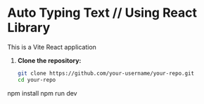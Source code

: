 
# Auto Typing Text // Using React Library 

This is a Vite React application

1. **Clone the repository:**
   ```bash
   git clone https://github.com/your-username/your-repo.git
   cd your-repo
npm install
npm run dev
